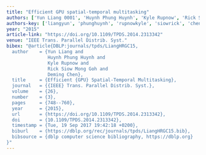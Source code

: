 ```yaml
---
title: "Efficient GPU spatial-temporal multitasking"
authors: ['Yun Liang 0001', 'Huynh Phung Huynh', 'Kyle Rupnow', 'Rick Siow Mong Goh', 'Deming Chen']
authors-key: ['liangyun', 'phunghuynh', 'rupnowkyle', 'siowrick', 'chendeming']
year: "2015"
article-link: "https://doi.org/10.1109/TPDS.2014.2313342"
venue: "IEEE Trans. Parallel Distrib. Syst."
bibex: "@article{DBLP:journals/tpds/LiangHRGC15,
  author    = {Yun Liang and
               Huynh Phung Huynh and
               Kyle Rupnow and
               Rick Siow Mong Goh and
               Deming Chen},
  title     = {Efficient {GPU} Spatial-Temporal Multitasking},
  journal   = {{IEEE} Trans. Parallel Distrib. Syst.},
  volume    = {26},
  number    = {3},
  pages     = {748--760},
  year      = {2015},
  url       = {https://doi.org/10.1109/TPDS.2014.2313342},
  doi       = {10.1109/TPDS.2014.2313342},
  timestamp = {Tue, 19 Sep 2017 19:42:18 +0200},
  biburl    = {https://dblp.org/rec/journals/tpds/LiangHRGC15.bib},
  bibsource = {dblp computer science bibliography, https://dblp.org}
}"
---
```

